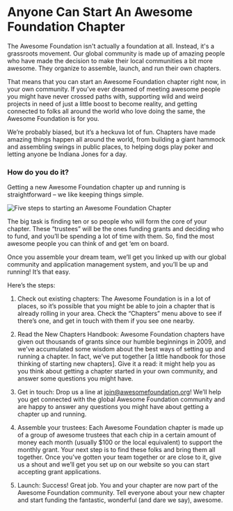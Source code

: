# Anyone Can Start An Awesome Foundation Chapter

The Awesome Foundation isn't actually a foundation at all. Instead, it's a grassroots movement. Our global community is made up of amazing people who have made the decision to make their local communities a bit more awesome. They organize to assemble, launch, and run their own chapters.

That means that you can start an Awesome Foundation chapter right now, in your own community. If you’ve ever dreamed of meeting awesome people you might have never crossed paths with, supporting wild and weird projects in need of just a little boost to become reality, and getting connected to folks all around the world who love doing the same, the Awesome Foundation is for you.

We’re probably biased, but it’s a heckuva lot of fun. Chapters have made amazing things happen all around the world, from building a giant hammock and assembling swings in public places, to helping dogs play poker and letting anyone be Indiana Jones for a day.

### How do you do it?

Getting a new Awesome Foundation chapter up and running is straightforward – we like keeping things simple.

![Five steps to starting an Awesome Foundation Chapter](/images/new-chapter-steps.png)

The big task is finding ten or so people who will form the core of your chapter. These “trustees” will be the ones funding grants and deciding who to fund, and you’ll be spending a lot of time with them. So, find the most awesome people you can think of and get ‘em on board.

Once you assemble your dream team, we’ll get you linked up with our global community and application management system, and you’ll be up and running! It’s that easy.

Here’s the steps:

1. Check out existing chapters: The Awesome Foundation is in a lot of places, so it’s possible that you might be able to join a chapter that is already rolling in your area. Check the “Chapters” menu above to see if there’s one, and get in touch with them if you see one nearby.

2. Read the New Chapters Handbook: Awesome Foundation chapters have given out thousands of grants since our humble beginnings in 2009, and we’ve accumulated some wisdom about the best ways of setting up and running a chapter. In fact, we’ve put together [a little handbook for those thinking of starting new chapters]. Give it a read: it might help you as you think about getting a chapter started in your own community, and answer some questions you might have.

3. Get in touch: Drop us a line at join@awesomefoundation.org! We’ll help you get connected with the global Awesome Foundation community and are happy to answer any questions you might have about getting a chapter up and running.

4. Assemble your trustees: Each Awesome Foundation chapter is made up of a group of awesome trustees that each chip in a certain amount of money each month (usually $100 or the local equivalent) to support the monthly grant. Your next step is to find these folks and bring them all together. Once you’ve gotten your team together or are close to it, give us a shout and we’ll get you set up on our website so you can start accepting grant applications.

5. Launch: Success! Great job. You and your chapter are now part of the Awesome Foundation community. Tell everyone about your new chapter and start funding the fantastic, wonderful (and dare we say), awesome.
